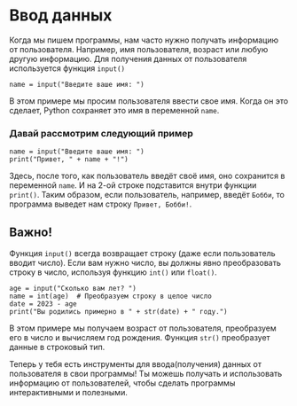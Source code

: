 # Ввод данных

Когда мы пишем программы, нам часто нужно получать информацию от пользователя. Например, имя пользователя, возраст или любую другую информацию. Для получения данных от пользователя используется функция `input()`

```
name = input("Введите ваше имя: ")
```

В этом примере мы просим пользователя ввести свое имя. Когда он это сделает, Python сохраняет это имя в переменной `name`.

### Давай рассмотрим следующий пример

```
name = input("Введите ваше имя: ")
print("Привет, " + name + "!")
```

Здесь, после того, как пользователь введёт своё имя, оно сохранится в переменной `name`. И на 2-ой строке подставится внутри функции `print()`. Таким образом, если пользователь, например, введёт `Бобби`, то программа выведет нам строку `Привет, Бобби!`.

## Важно!

Функция `input()` всегда возвращает строку (даже если пользователь вводит число). 
Если вам нужно число, вы должны явно преобразовать строку в число, используя функцию `int()` или `float()`.

```
age = input("Сколько вам лет? ")
name = int(age)  # Преобразуем строку в целое число
date = 2023 - age
print("Вы родились примерно в " + str(date) + " году.")
```

В этом примере мы получаем возраст от пользователя, преобразуем его в число и вычисляем год рождения. Функция `str()` преобразует данные в строковый тип.

Теперь у тебя есть инструменты для ввода(получения) данных от пользователя в свои программы! 
Ты можешь получать и использовать информацию от пользователей, чтобы сделать программы интерактивными и полезными.
